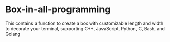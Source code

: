 # Box-in-all-programming
This contains a function to create a box with customizable length and width to decorate your terminal, supporting C++, JavaScript, Python, C, Bash, and Golang
